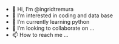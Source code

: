 - 👋 Hi, I’m @ingridtremura
- 👀 I’m interested in coding and data base 
- 🌱 I’m currently learning python 
- 💞️ I’m looking to collaborate on ...
- 📫 How to reach me ...

<!---
ingridtremura/ingridtremura is a ✨ special ✨ repository because its `README.md` (this file) appears on your GitHub profile.
You can click the Preview link to take a look at your changes.
--->
